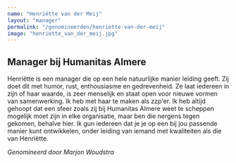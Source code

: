 ```yaml
---
name: "Henriëtte van der Meij"
layout: "manager"
permalink: "/genomineerden/henriette-van-der-meij"
image: "henriette_van_der_meij.jpg"
---
```

## Manager bij Humanitas Almere
Henriëtte is een manager die op een hele natuurlijke manier leiding geeft. Zij doet dit met humor, rust, enthousiasme en gedrevenheid. Ze laat iedereen in zijn of haar waarde, is zeer menselijk en staat open voor nieuwe vormen van samenwerking. Ik heb met haar te maken als zzp'er. Ik heb altijd gehoopt dat een sfeer zoals zij bij Humanitas Almere weet te scheppen mogelijk moet zijn in elke organisatie, maar ben die nergens tegen gekomen, behalve hier. Ik gun iedereen dat je je op een bij jou passende manier kunt ontwikkelen, onder leiding van iemand met kwaliteiten als die van Henriëtte.

_Genomineerd door Marjon Woudstra_
